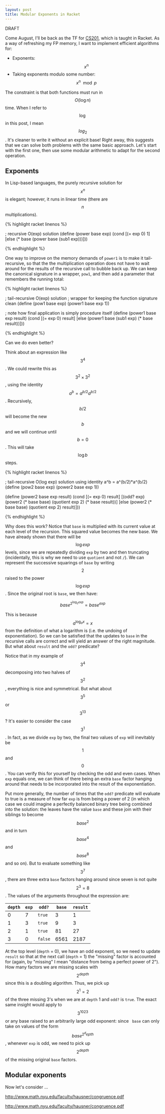 ```yaml
---
layout: post
title: Modular Exponents in Racket
---
```


DRAFT

Come August, I'll be back as the TF for [CS201](http://zoo.cs.yale.edu/classes/cs201/index.html), which is taught in Racket. As a way of refreshing my FP memory, I want to implement efficient algorithms for:

* Exponents: $$x^n$$
* Taking exponents modulo some number: $$x^n \mod p$$

The constraint is that both functions must run in $$O(\log n)$$ time. When I refer to $$\log$$ in this post, I mean $$log_2$$. It's cleaner to write it without an explicit base! Right away, this suggests that we can solve both problems with the same basic approach. Let's start with the first one, then use some modular arithmetic to adapt for the second operation.


Exponents
---------
In Lisp-based languages, the purely recursive solution for $$x^n$$ is elegant; however, it runs in linear time (there are $$n$$ multiplications).

{% highlight racket linenos %}

; recursive O(exp) solution
(define (power base exp)
  (cond
    [(= exp 0) 1]
    [else (* base (power base (sub1 exp)))]))

{% endhighlight %}

One way to improve on the memory demands of `power1` is to make it tail-recursive, so that the the multiplication operation does not have to wait around for the results of the recursive call to bubble back up. We can keep the canonical signature in a wrapper, `pow1`, and then add a parameter that remembers the running total:

{% highlight racket linenos %}

; tail-recursive O(exp) solution
; wrapper for keeping the function signature clean
(define (pow1 base exp)
  (power1 base exp 1))

; note how final application is simply procedure itself
(define (power1 base exp result)
  (cond
    [(= exp 0) result]
    [else (power1 base (sub1 exp) (* base result))]))

{% endhighlight %}

Can we do even better?

Think about an expression like $$3^4$$. We could rewrite this as $$3^2 \times 3^2$$, using the identity $$a^b = a^{b/2}a^{b/2}$$. Recursively, $$b/2$$ will become the new $$b$$ and we will continue until $$b = 0$$. This will take $$\log b$$ steps.

{% highlight racket linenos %}

; tail-recursive O(log exp) solution using identity a^b = a^(b/2)*a^(b/2) 
(define (pow2 base exp)
  (power2 base exp 1))

(define (power2 base exp result)
  (cond
    [(= exp 0) result]
    [(odd? exp) (power2 (* base base) (quotient exp 2) (* base result))]
    [else (power2 (* base base) (quotient exp 2) result)]))

{% endhighlight %}

Why does this work? Notice that `base` is multiplied with its current value at each level of the recursion. This squared value becomes the new base. We have already shown that there will be $$\log exp$$ levels, since we are repeatedly dividing `exp` by two and then truncating (incidentally, this is why we need to use `quotient` and not `/`). We can represent the successive squarings of `base` by writing $$2$$ raised to the power $$\log exp$$. Since the original root is `base`, we then have:  

$$base^{2^{\log_2 exp}} = base^{exp}$$

This is because $$a^{\log_a x} = x$$ from the definition of what a logarithm is (i.e. the undoing of exponentiation). So we can be satisfied that the updates to `base` in the recursive calls are correct and will yield an answer of the right magnitude. But what about `result` and the `odd?` predicate?

Notice that in my example of $$3^4$$ decomposing into two halves of $$3^2$$, everything is nice and symmetrical. But what about $$3^5$$ or $$3^{13}$$? It's easier to consider the case $$3^1$$. In fact, as we divide `exp` by two, the final two values of `exp` will inevitably be $$1$$ and $$0$$. You can verify this for yourself by checking the odd and even cases. When `exp` equals one, we can think of there being an extra `base` factor hanging around that needs to be incorporated into the result of the exponentiation.

Put more generally, the number of times that the `odd?` predicate will evaluate to true is a measure of how far `exp` is from being a power of 2 (in which case we could imagine a perfectly balanced binary tree being combined into the solution: the leaves have the value `base` and these join with their siblings to become $$base^2$$ and in turn $$base^4$$ and $$base^8$$ and so on). But to evaluate something like $$3^7$$, there are three extra `base` factors hanging around since seven is not quite $$2^3 = 8$$. The values of the arguments throughout the expression are:


`depth` | `exp` | `odd?` | `base` | `result`
--- | --- | --- | --- | ---
0 | 7 | `true` | 3 | 1
1 | 3 | `true` | 9 | 3
2 | 1 | `true` | 81 | 27
3 | 0 | `false` | 6561 | 2187

At the top level (`depth` = 0), we have an odd exponent, so we need to update `result` so that at the next call (`depth` = 1) the "missing" factor is accounted for (again, by "missing" I mean "distance from being a perfect power of 2"). How many factors we are missing scales with $$2^{depth}$$ since this is a doubling algorithm. Thus, we pick up $$2^{1} = 2$$ of the three missing 3's when we are at `depth` 1 and `odd?` is `true`. The exact same insight would apply to $$3^1023$$ or any base raised to an arbitrarily large odd exponent: since ` base` can only take on values of the form $$base^{2^depth}$$, whenever `exp` is odd, we need to pick up $$2^{depth}$$ of the missing original `base` factors.


Modular exponents
-----------------
Now let's consider ...




http://www.math.nyu.edu/faculty/hausner/congruence.pdf



http://www.math.nyu.edu/faculty/hausner/congruence.pdf
